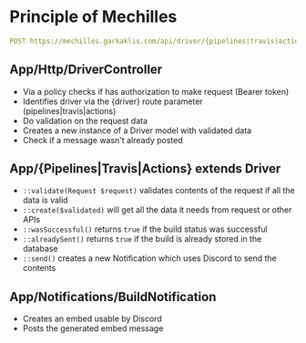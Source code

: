 # Principle of Mechilles

```yaml
POST https://mechilles.garkaklis.com/api/driver/{pipelines|travis|actions}
```

## App/Http/DriverController
- Via a policy checks if has authorization to make request (Bearer token)
- Identifies driver via the {driver} route parameter (pipelines|travis|actions)
- Do validation on the request data
- Creates a new instance of a Driver model with validated data
- Check if a message wasn't already posted

## App/{Pipelines|Travis|Actions} extends Driver
- `::validate(Request $request)` validates contents of the request if all the data is valid
- `::create($validated)` will get all the data it needs from request or other APIs
- `::wasSuccessful()` returns `true` if the build status was successful
- `::alreadySent()` returns `true` if the build is already stored in the database
- `::send()` creates a new Notification which uses Discord to send the contents

## App/Notifications/BuildNotification
- Creates an embed usable by Discord
- Posts the generated embed message
